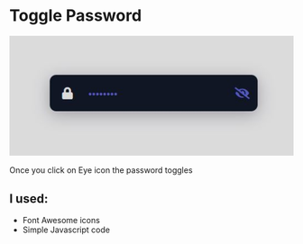 # Toggle Password
<img src="Capture.JPG">


Once you click on Eye icon the password toggles

## I used:
- Font Awesome icons
- Simple Javascript code
